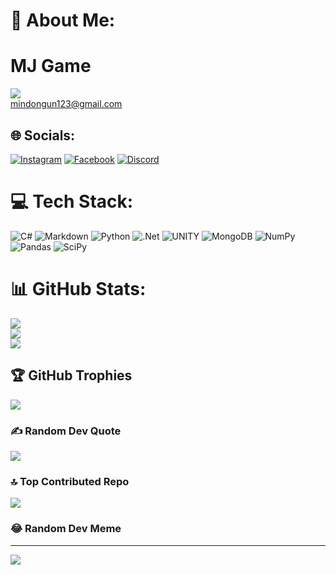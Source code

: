 # 💫 About Me:

# MJ Game

![](https://github.com/mindongun123/MJGame/blob/main/MJGame.gif)
<br>mindongun123@gmail.com<br>


## 🌐 Socials:
[![Instagram](https://img.shields.io/badge/Instagram-%23E4405F.svg?logo=Instagram&logoColor=white)](https://instagram.com/https://www.instagram.com/mindongunjunmyungjoo/)
[![Facebook](https://img.shields.io/badge/Facebook-%231877F2.svg?logo=Facebook&logoColor=white)](https://facebook.com/https://www.facebook.com/md.6823)
[![Discord](https://img.shields.io/badge/Discord-%237289DA.svg?logo=discord&logoColor=white)](https://discord.gg/mindongun#9535)


# 💻 Tech Stack:
![C#](https://img.shields.io/badge/c%23-%23239120.svg?style=for-the-badge&logo=c-sharp&logoColor=white) ![Markdown](https://img.shields.io/badge/markdown-%23000000.svg?style=for-the-badge&logo=markdown&logoColor=white) ![Python](https://img.shields.io/badge/python-3670A0?style=for-the-badge&logo=python&logoColor=ffdd54) ![.Net](https://img.shields.io/badge/.NET-5C2D91?style=for-the-badge&logo=.net&logoColor=white) ![UNITY](https://img.shields.io/badge/Unity-%2320232a.svg?style=for-the-badge&logo=unity&logoColor=white) ![MongoDB](https://img.shields.io/badge/MongoDB-%234ea94b.svg?style=for-the-badge&logo=mongodb&logoColor=white) ![NumPy](https://img.shields.io/badge/numpy-%23013243.svg?style=for-the-badge&logo=numpy&logoColor=white) ![Pandas](https://img.shields.io/badge/pandas-%23150458.svg?style=for-the-badge&logo=pandas&logoColor=white) ![SciPy](https://img.shields.io/badge/SciPy-%230C55A5.svg?style=for-the-badge&logo=scipy&logoColor=%white)
# 📊 GitHub Stats:
![](https://github-readme-stats.vercel.app/api?username=mindongun23&theme=city_light&hide_border=false&include_all_commits=true&count_private=true)<br/>
![](https://github-readme-streak-stats.herokuapp.com/?user=mindongun23&theme=city_light&hide_border=false)<br/>
![](https://github-readme-stats.vercel.app/api/top-langs/?username=mindongun23&theme=city_light&hide_border=false&include_all_commits=true&count_private=true&layout=compact)

## 🏆 GitHub Trophies
![](https://github-profile-trophy.vercel.app/?username=mindongun23&theme=dark&no-frame=false&no-bg=false&margin-w=4)

### ✍️ Random Dev Quote
![](https://quotes-github-readme.vercel.app/api?type=horizontal&theme=light)

### 🔝 Top Contributed Repo
![](https://github-contributor-stats.vercel.app/api?username=mindongun23&limit=5&theme=dark&combine_all_yearly_contributions=true)

### 😂 Random Dev Meme
<!-- <img src="https://rm.up.railway.app/" width="512px"/> -->

---
[![](https://visitcount.itsvg.in/api?id=mindongun23&icon=1&color=3)](https://visitcount.itsvg.in)

<!-- Proudly created with GPRM ( https://gprm.itsvg.in ) -->






